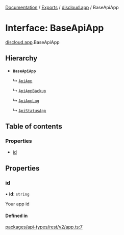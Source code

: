 [Documentation](../README.md) / [Exports](../modules.md) / [discloud.app](../modules/discloud_app.md) / BaseApiApp

# Interface: BaseApiApp

[discloud.app](../modules/discloud_app.md).BaseApiApp

## Hierarchy

- **`BaseApiApp`**

  ↳ [`ApiApp`](discloud_app.ApiApp.md)

  ↳ [`ApiAppBackup`](discloud_app.ApiAppBackup.md)

  ↳ [`ApiAppLog`](discloud_app.ApiAppLog.md)

  ↳ [`ApiStatusApp`](discloud_app.ApiStatusApp.md)

## Table of contents

### Properties

- [id](discloud_app.BaseApiApp.md#id)

## Properties

### id

• **id**: `string`

Your app id

#### Defined in

[packages/api-types/rest/v2/app.ts:7](https://github.com/discloud/discloud.app/blob/ee3bbd2/packages/api-types/rest/v2/app.ts#L7)
